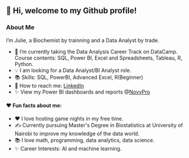 ## 👋 Hi, welcome to my Github profile!

### About Me
 

  I’m Julie, a Biochemist by trainning and a Data Analyst by trade.
- 🌱 I’m currently taking the Data Analysis Career Track on DataCamp. Course contents: SQL, Power BI, Excel and Spreadsheets, Tableau, R, Python.
- 💡 I am looking for a Data Analyst/BI Analyst role.
- 📚 Skills: SQL, PowerBI, Advanced Excel, R(Beginner)
- 👋 How to reach me: [LinkedIn](https://www.linkedin.com/in/julie-analytics/)
- ✨ View my Power BI dashboards and reports @[NovyPro](https://www.novypro.com/profile_projects/julie-anyango-odhiambo)

#### ❤️ Fun facts about me:

- ❤️ I love hosting game nights in my free time.
- ✍️ Currently pursuing Master's Degree in Biostatistics at University of Nairobi to improve my knowledge of the data world.
- 📚 I love math, programming, data analytics, data science.
- ✨ Career Interests: AI and machine learning.
 
<!---
Julie-Odhiambo/Julie-Odhiambo is a ✨ special ✨ repository because its `README.md` (this file) appears on your GitHub profile.
You can click the Preview link to take a look at your changes.
--->
